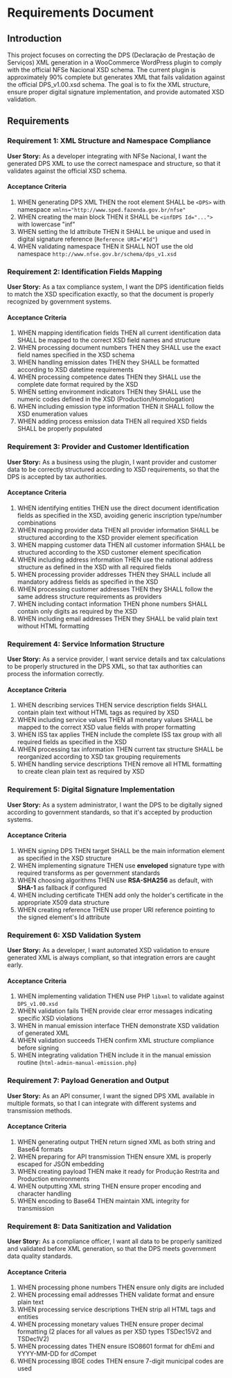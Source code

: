 # Requirements Document

## Introduction

This project focuses on correcting the DPS (Declaração de Prestação de Serviços) XML generation in a WooCommerce WordPress plugin to comply with the official NFSe Nacional XSD schema. The current plugin is approximately 90% complete but generates XML that fails validation against the official DPS_v1.00.xsd schema. The goal is to fix the XML structure, ensure proper digital signature implementation, and provide automated XSD validation.

## Requirements

### Requirement 1: XML Structure and Namespace Compliance

**User Story:** As a developer integrating with NFSe Nacional, I want the generated DPS XML to use the correct namespace and structure, so that it validates against the official XSD schema.

#### Acceptance Criteria

1. WHEN generating DPS XML THEN the root element SHALL be `<DPS>` with namespace `xmlns="http://www.sped.fazenda.gov.br/nfse"`
2. WHEN creating the main block THEN it SHALL be `<infDPS Id="...">` with lowercase "inf"
3. WHEN setting the Id attribute THEN it SHALL be unique and used in digital signature reference (`Reference URI="#Id"`)
4. WHEN validating namespace THEN it SHALL NOT use the old namespace `http://www.nfse.gov.br/schema/dps_v1.xsd`

### Requirement 2: Identification Fields Mapping

**User Story:** As a tax compliance system, I want the DPS identification fields to match the XSD specification exactly, so that the document is properly recognized by government systems.

#### Acceptance Criteria

1. WHEN mapping identification fields THEN all current identification data SHALL be mapped to the correct XSD field names and structure
2. WHEN processing document numbers THEN they SHALL use the exact field names specified in the XSD schema
3. WHEN handling emission dates THEN they SHALL be formatted according to XSD datetime requirements
4. WHEN processing competence dates THEN they SHALL use the complete date format required by the XSD
5. WHEN setting environment indicators THEN they SHALL use the numeric codes defined in the XSD (Production/Homologation)
6. WHEN including emission type information THEN it SHALL follow the XSD enumeration values
7. WHEN adding process emission data THEN all required XSD fields SHALL be properly populated

### Requirement 3: Provider and Customer Identification

**User Story:** As a business using the plugin, I want provider and customer data to be correctly structured according to XSD requirements, so that the DPS is accepted by tax authorities.

#### Acceptance Criteria

1. WHEN identifying entities THEN use the direct document identification fields as specified in the XSD, avoiding generic inscription type/number combinations
2. WHEN mapping provider data THEN all provider information SHALL be structured according to the XSD provider element specification
3. WHEN mapping customer data THEN all customer information SHALL be structured according to the XSD customer element specification  
4. WHEN including address information THEN use the national address structure as defined in the XSD with all required fields
5. WHEN processing provider addresses THEN they SHALL include all mandatory address fields as specified in the XSD
6. WHEN processing customer addresses THEN they SHALL follow the same address structure requirements as providers
7. WHEN including contact information THEN phone numbers SHALL contain only digits as required by the XSD
8. WHEN including email addresses THEN they SHALL be valid plain text without HTML formatting

### Requirement 4: Service Information Structure

**User Story:** As a service provider, I want service details and tax calculations to be properly structured in the DPS XML, so that tax authorities can process the information correctly.

#### Acceptance Criteria

1. WHEN describing services THEN service description fields SHALL contain plain text without HTML tags as required by XSD
2. WHEN including service values THEN all monetary values SHALL be mapped to the correct XSD value fields with proper formatting
3. WHEN ISS tax applies THEN include the complete ISS tax group with all required fields as specified in the XSD
4. WHEN processing tax information THEN current tax structure SHALL be reorganized according to XSD tax grouping requirements
5. WHEN handling service descriptions THEN remove all HTML formatting to create clean plain text as required by XSD

### Requirement 5: Digital Signature Implementation

**User Story:** As a system administrator, I want the DPS to be digitally signed according to government standards, so that it's accepted by production systems.

#### Acceptance Criteria

1. WHEN signing DPS THEN target SHALL be the main information element as specified in the XSD structure
2. WHEN implementing signature THEN use **enveloped** signature type with required transforms as per government standards
3. WHEN choosing algorithms THEN use **RSA-SHA256** as default, with **SHA-1** as fallback if configured
4. WHEN including certificate THEN add only the holder's certificate in the appropriate X509 data structure
5. WHEN creating reference THEN use proper URI reference pointing to the signed element's Id attribute

### Requirement 6: XSD Validation System

**User Story:** As a developer, I want automated XSD validation to ensure generated XML is always compliant, so that integration errors are caught early.

#### Acceptance Criteria

1. WHEN implementing validation THEN use PHP `libxml` to validate against `DPS_v1.00.xsd`
2. WHEN validation fails THEN provide clear error messages indicating specific XSD violations
3. WHEN in manual emission interface THEN demonstrate XSD validation of generated XML
4. WHEN validation succeeds THEN confirm XML structure compliance before signing
5. WHEN integrating validation THEN include it in the manual emission routine (`html-admin-manual-emission.php`)

### Requirement 7: Payload Generation and Output

**User Story:** As an API consumer, I want the signed DPS XML available in multiple formats, so that I can integrate with different systems and transmission methods.

#### Acceptance Criteria

1. WHEN generating output THEN return signed XML as both string and Base64 formats
2. WHEN preparing for API transmission THEN ensure XML is properly escaped for JSON embedding
3. WHEN creating payload THEN make it ready for Produção Restrita and Production environments
4. WHEN outputting XML string THEN ensure proper encoding and character handling
5. WHEN encoding to Base64 THEN maintain XML integrity for transmission

### Requirement 8: Data Sanitization and Validation

**User Story:** As a compliance officer, I want all data to be properly sanitized and validated before XML generation, so that the DPS meets government data quality standards.

#### Acceptance Criteria

1. WHEN processing phone numbers THEN ensure only digits are included
2. WHEN processing email addresses THEN validate format and ensure plain text
3. WHEN processing service descriptions THEN strip all HTML tags and entities
4. WHEN processing monetary values THEN ensure proper decimal formatting (2 places for all values as per XSD types TSDec15V2 and TSDec1V2)
5. WHEN processing dates THEN ensure ISO8601 format for dhEmi and YYYY-MM-DD for dCompet
6. WHEN processing IBGE codes THEN ensure 7-digit municipal codes are used